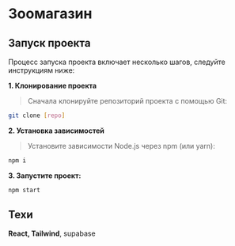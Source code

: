 # Зоомагазин

## Запуск проекта

Процесс запуска проекта включает несколько шагов, следуйте инструкциям ниже:

**1. Клонирование проекта**

> Сначала клонируйте репозиторий проекта с помощью Git:

```bash
git clone [repo]
```

**2. Установка зависимостей**

> Установите зависимости Node.js через npm (или yarn):

```bash
npm i
```

**3. Запустите проект:**

```bash
npm start
```


## Техи

**React, Tailwind**, supabase